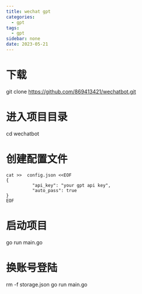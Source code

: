 ```yaml
---
title: wechat gpt
categories:
  - gpt
tags:
  - gpt
sidebar: none 
date: 2023-05-21
---
```


# 下载

git clone https://github.com/869413421/wechatbot.git

# 进入项目目录
cd wechatbot

# 创建配置文件
```
cat >>  config.json <<EOF
{
          "api_key": "your gpt api key",
          "auto_pass": true
}
EOF
```

# 启动项目
go run main.go

# 换账号登陆
rm -f storage.json
go run main.go
